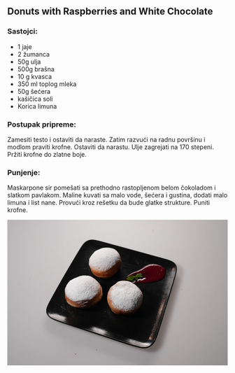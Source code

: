 ## Donuts with Raspberries and White Chocolate

### Sastojci: 
- 1 jaje
- 2 žumanca
- 50g ulja
- 500g brašna
- 10 g kvasca
- 350 ml toplog mleka
- 50g šećera
- kašičica soli
- Korica limuna

### Postupak pripreme:
Zamesiti testo i ostaviti da naraste. Zatim razvući na radnu površinu i modlom praviti krofne. Ostaviti da narastu.
Ulje zagrejati na 170 stepeni. Pržiti krofne do zlatne boje.

### Punjenje:
Maskarpone sir pomešati sa prethodno rastopljenom belom čokoladom i slatkom pavlakom. Maline kuvati sa malo vode, šećera i gustina, dodati malo limuna i list nane. Provući kroz rešetku da bude glatke strukture. Puniti krofne. 

![DonutsRaspberriesWhitueChocolate](slike/DonutsRaspberriesWhiteChocolate.jpg)